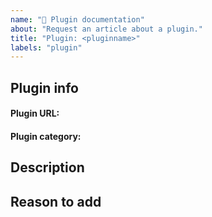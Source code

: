 ```yaml
---
name: "🔧 Plugin documentation"
about: "Request an article about a plugin."
title: "Plugin: <pluginname>"
labels: "plugin"
---
```


<!--
Please provide a working URL to the plugin's Github, Spigot or Hangar page.
Keep in mind, premium plugin requests have a VERY HIGH chance of being denied.
-->

## Plugin info

#### Plugin URL:

#### Plugin category:

<!--
Please provide a small description of what problem the plugin aims to solve, or describe the functionality of the plugin.
-->

## Description

<!--
Please provide the reason why we should add this plugin, and any alternative plugins that should be considered.
-->

## Reason to add
